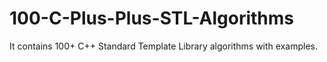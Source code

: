 # 100-C-Plus-Plus-STL-Algorithms
It contains 100+ C++ Standard Template Library algorithms with examples.
